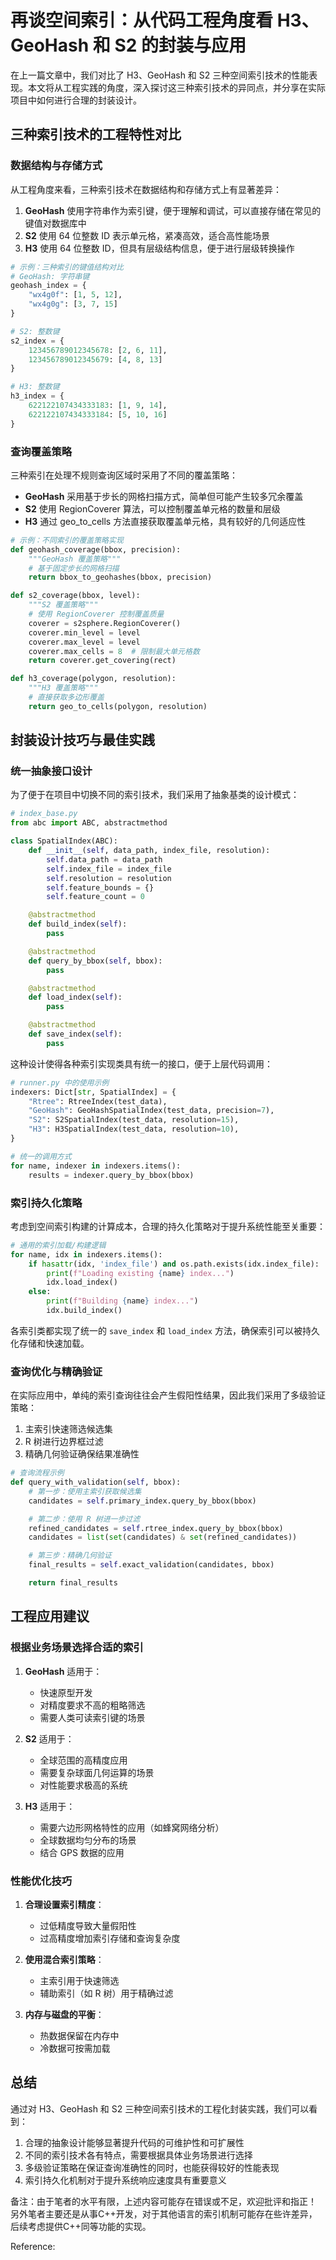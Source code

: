 # 再谈空间索引：从代码工程角度看 H3、GeoHash 和 S2 的封装与应用

在上一篇文章中，我们对比了 H3、GeoHash 和 S2 三种空间索引技术的性能表现。本文将从工程实践的角度，深入探讨这三种索引技术的异同点，并分享在实际项目中如何进行合理的封装设计。

## 三种索引技术的工程特性对比

### 数据结构与存储方式

从工程角度来看，三种索引技术在数据结构和存储方式上有显著差异：

1.  **GeoHash** 使用字符串作为索引键，便于理解和调试，可以直接存储在常见的键值对数据库中
1.  **S2** 使用 64 位整数 ID 表示单元格，紧凑高效，适合高性能场景
1.  **H3** 使用 64 位整数 ID，但具有层级结构信息，便于进行层级转换操作

```python
# 示例：三种索引的键值结构对比
# GeoHash: 字符串键
geohash_index = {
    "wx4g0f": [1, 5, 12],
    "wx4g0g": [3, 7, 15]
}

# S2: 整数键
s2_index = {
    123456789012345678: [2, 6, 11],
    123456789012345679: [4, 8, 13]
}

# H3: 整数键
h3_index = {
    622122107434333183: [1, 9, 14],
    622122107434333184: [5, 10, 16]
}
```

### 查询覆盖策略

三种索引在处理不规则查询区域时采用了不同的覆盖策略：

-   **GeoHash** 采用基于步长的网格扫描方式，简单但可能产生较多冗余覆盖
-   **S2** 使用 RegionCoverer 算法，可以控制覆盖单元格的数量和层级
-   **H3** 通过 geo_to_cells 方法直接获取覆盖单元格，具有较好的几何适应性

```python
# 示例：不同索引的覆盖策略实现
def geohash_coverage(bbox, precision):
    """GeoHash 覆盖策略"""
    # 基于固定步长的网格扫描
    return bbox_to_geohashes(bbox, precision)

def s2_coverage(bbox, level):
    """S2 覆盖策略"""
    # 使用 RegionCoverer 控制覆盖质量
    coverer = s2sphere.RegionCoverer()
    coverer.min_level = level
    coverer.max_level = level
    coverer.max_cells = 8  # 限制最大单元格数
    return coverer.get_covering(rect)

def h3_coverage(polygon, resolution):
    """H3 覆盖策略"""
    # 直接获取多边形覆盖
    return geo_to_cells(polygon, resolution)
```

## 封装设计技巧与最佳实践

### 统一抽象接口设计

为了便于在项目中切换不同的索引技术，我们采用了抽象基类的设计模式：

```python
# index_base.py
from abc import ABC, abstractmethod

class SpatialIndex(ABC):
    def __init__(self, data_path, index_file, resolution):
        self.data_path = data_path
        self.index_file = index_file
        self.resolution = resolution
        self.feature_bounds = {}
        self.feature_count = 0

    @abstractmethod
    def build_index(self):
        pass

    @abstractmethod
    def query_by_bbox(self, bbox):
        pass

    @abstractmethod
    def load_index(self):
        pass

    @abstractmethod
    def save_index(self):
        pass
```

这种设计使得各种索引实现类具有统一的接口，便于上层代码调用：

```python
# runner.py 中的使用示例
indexers: Dict[str, SpatialIndex] = {
    "Rtree": RtreeIndex(test_data),
    "GeoHash": GeoHashSpatialIndex(test_data, precision=7),
    "S2": S2SpatialIndex(test_data, resolution=15),
    "H3": H3SpatialIndex(test_data, resolution=10),
}

# 统一的调用方式
for name, indexer in indexers.items():
    results = indexer.query_by_bbox(bbox)
```

### 索引持久化策略

考虑到空间索引构建的计算成本，合理的持久化策略对于提升系统性能至关重要：

```python
# 通用的索引加载/构建逻辑
for name, idx in indexers.items():
    if hasattr(idx, 'index_file') and os.path.exists(idx.index_file):
        print(f"Loading existing {name} index...")
        idx.load_index()
    else:
        print(f"Building {name} index...")
        idx.build_index()
```

各索引类都实现了统一的 `save_index` 和 `load_index` 方法，确保索引可以被持久化存储和快速加载。

### 查询优化与精确验证

在实际应用中，单纯的索引查询往往会产生假阳性结果，因此我们采用了多级验证策略：

1.  主索引快速筛选候选集
1.  R 树进行边界框过滤
1.  精确几何验证确保结果准确性

```python
# 查询流程示例
def query_with_validation(self, bbox):
    # 第一步：使用主索引获取候选集
    candidates = self.primary_index.query_by_bbox(bbox)

    # 第二步：使用 R 树进一步过滤
    refined_candidates = self.rtree_index.query_by_bbox(bbox)
    candidates = list(set(candidates) & set(refined_candidates))

    # 第三步：精确几何验证
    final_results = self.exact_validation(candidates, bbox)

    return final_results
```

## 工程应用建议

### 根据业务场景选择合适的索引

1.  **GeoHash** 适用于：

    -   快速原型开发
    -   对精度要求不高的粗略筛选
    -   需要人类可读索引键的场景

1.  **S2** 适用于：

    -   全球范围的高精度应用
    -   需要复杂球面几何运算的场景
    -   对性能要求极高的系统

1.  **H3** 适用于：

    -   需要六边形网格特性的应用（如蜂窝网络分析）
    -   全球数据均匀分布的场景
    -   结合 GPS 数据的应用

### 性能优化技巧

1.  **合理设置索引精度**：

    -   过低精度导致大量假阳性
    -   过高精度增加索引存储和查询复杂度

1.  **使用混合索引策略**：

    -   主索引用于快速筛选
    -   辅助索引（如 R 树）用于精确过滤

1.  **内存与磁盘的平衡**：

    -   热数据保留在内存中
    -   冷数据可按需加载

## 总结

通过对 H3、GeoHash 和 S2 三种空间索引技术的工程化封装实践，我们可以看到：

1.  合理的抽象设计能够显著提升代码的可维护性和可扩展性
1.  不同的索引技术各有特点，需要根据具体业务场景进行选择
1.  多级验证策略在保证查询准确性的同时，也能获得较好的性能表现
1.  索引持久化机制对于提升系统响应速度具有重要意义

备注：由于笔者的水平有限，上述内容可能存在错误或不足，欢迎批评和指正！
另外笔者主要还是从事C++开发，对于其他语言的索引机制可能存在些许差异，后续考虑提供C++同等功能的实现。



Reference:

